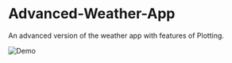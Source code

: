 # Advanced-Weather-App
An advanced version of the weather app with features of Plotting.

![Demo](https://raw.githubusercontent.com/Anshu1826/Advanced-Weather-App-Video/main/WeatherApp-GoogleChrome2024-08-1619-59-36-ezgif.com-video-to-gif-converter.gif)

